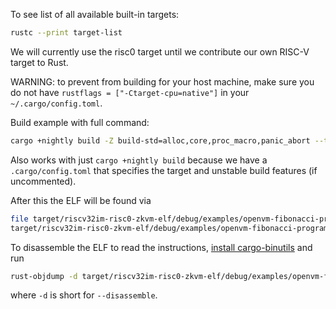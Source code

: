 To see list of all available built-in targets:

```bash
rustc --print target-list
```

We will currently use the risc0 target until we contribute our own RISC-V target to Rust.

WARNING: to prevent from building for your host machine, make sure you do not have `rustflags = ["-Ctarget-cpu=native"]` in your `~/.cargo/config.toml`.

Build example with full command:

```bash
cargo +nightly build -Z build-std=alloc,core,proc_macro,panic_abort --target riscv32im-risc0-zkvm-elf --example fibonacci
```

Also works with just `cargo +nightly build` because we have a `.cargo/config.toml` that specifies the target and unstable build features (if uncommented).

After this the ELF will be found via

```bash
file target/riscv32im-risc0-zkvm-elf/debug/examples/openvm-fibonacci-program
target/riscv32im-risc0-zkvm-elf/debug/examples/openvm-fibonacci-program: ELF 32-bit LSB executable, UCB RISC-V, soft-float ABI, version 1 (SYSV), statically linked, with debug_info, not stripped
```

To disassemble the ELF to read the instructions, [install cargo-binutils](https://github.com/rust-embedded/cargo-binutils) and run

```bash
rust-objdump -d target/riscv32im-risc0-zkvm-elf/debug/examples/openvm-fibonacci-program
```

where `-d` is short for `--disassemble`.
